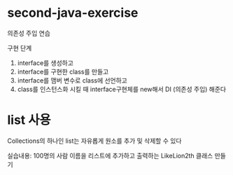 # second-java-exercise
의존성 주입 연습

구현 단계

1. interface를 생성하고
2. interface를 구현한 class를 만들고
3. interface를 맴버 변수로 class에 선언하고
4. class를 인스턴스화 시킬 때 interface구현체를 new해서 DI (의존성 주입) 해준다

# list 사용
Collections의 하나인 list는 자유롭게 원소를 추가 및 삭제할 수 있다

실습내용: 100명의 사람 이름을 리스트에 추가하고 출력하는 LikeLion2th 클래스 만들기
